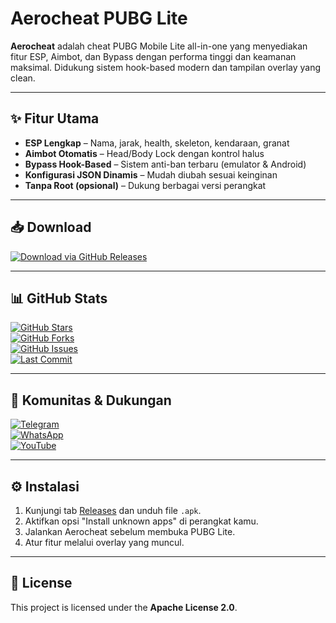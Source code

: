 # Aerocheat PUBG Lite

**Aerocheat** adalah cheat PUBG Mobile Lite all-in-one yang menyediakan fitur ESP, Aimbot, dan Bypass dengan performa tinggi dan keamanan maksimal. Didukung sistem hook-based modern dan tampilan overlay yang clean.

---

## ✨ Fitur Utama

- **ESP Lengkap** – Nama, jarak, health, skeleton, kendaraan, granat  
- **Aimbot Otomatis** – Head/Body Lock dengan kontrol halus  
- **Bypass Hook-Based** – Sistem anti-ban terbaru (emulator & Android)  
- **Konfigurasi JSON Dinamis** – Mudah diubah sesuai keinginan  
- **Tanpa Root (opsional)** – Dukung berbagai versi perangkat  

---

## 📥 Download

[![Download via GitHub Releases](https://img.shields.io/badge/Download-Release-blue?style=for-the-badge&logo=github)](https://github.com/mojoxid/AeroCheat/releases)

---

## 📊 GitHub Stats

[![GitHub Stars](https://img.shields.io/github/stars/mojoxid/AeroCheat?style=social)](https://github.com/mojoxid/AeroCheat/stargazers)  
[![GitHub Forks](https://img.shields.io/github/forks/mojoxid/AeroCheat?style=social)](https://github.com/mojoxid/AeroCheat/network/members)  
[![GitHub Issues](https://img.shields.io/github/issues/mojoxid/AeroCheat?style=flat)](https://github.com/mojoxid/AeroCheat/issues)  
[![Last Commit](https://img.shields.io/github/last-commit/mojoxid/AeroCheat?style=flat)](https://github.com/mojoxid/AeroCheat/commits/main)

---

## 📱 Komunitas & Dukungan

[![Telegram](https://img.shields.io/badge/Telegram-Join%20Group-2CA5E0?style=for-the-badge&logo=telegram)](https://t.me/aerocheat)  
[![WhatsApp](https://img.shields.io/badge/WhatsApp-Chat%20Support-25D366?style=for-the-badge&logo=whatsapp)](https://wa.me/628xxxxxxxxxx)  
[![YouTube](https://img.shields.io/badge/YouTube-Tutorials-FF0000?style=for-the-badge&logo=youtube)](https://youtube.com/@aerocheat)

---

## ⚙️ Instalasi

1. Kunjungi tab [Releases](https://github.com/mojoxid/AeroCheat/releases) dan unduh file `.apk`.  
2. Aktifkan opsi "Install unknown apps" di perangkat kamu.  
3. Jalankan Aerocheat sebelum membuka PUBG Lite.  
4. Atur fitur melalui overlay yang muncul.

---

## 📝 License

This project is licensed under the **Apache License 2.0**.

